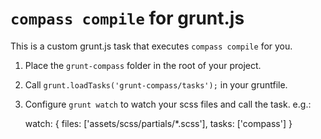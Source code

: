 # `compass compile` for grunt.js

This is a custom grunt.js task that executes `compass compile` for you.

1. Place the `grunt-compass` folder in the root of your project.
2. Call `grunt.loadTasks('grunt-compass/tasks');` in your gruntfile.
3. Configure `grunt watch` to watch your scss files and call the task.
e.g.:

     watch: {
        files: ['assets/scss/partials/*.scss'],
        tasks: ['compass']
    }